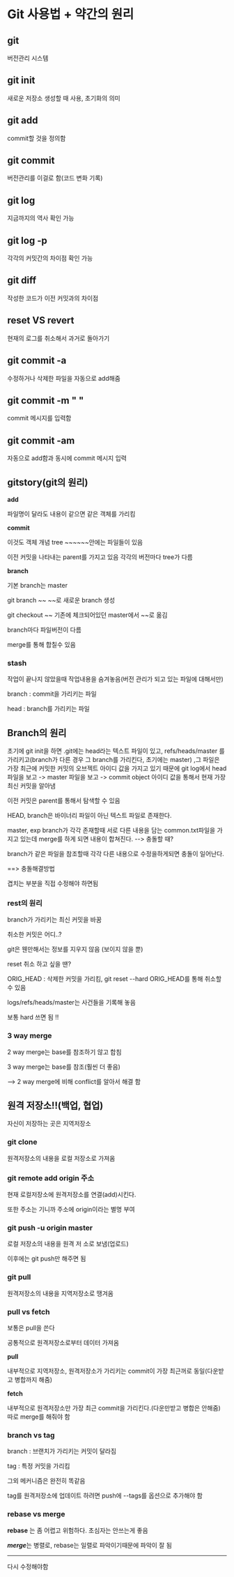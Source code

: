 # Git 사용법 + 약간의 원리

## git

버전관리 시스템

## git init
새로운 저장소 생성할 때 사용, 초기화의 의미

## git add
commit할 것을 정의함

## git commit
버전관리를 이걸로 함(코드 변화 기록)

## git log
지금까지의 역사 확인 가능

## git log -p
각각의 커밋간의 차이점 확인 가능

## git diff
작성한 코드가 이전 커밋과의 차이점

## reset VS revert
현재의 로그를 취소해서 과거로 돌아가기
 

## git commit -a
수정하거나 삭제한 파일을 자동으로 add해줌

## git commit -m " "
commit 메시지를 입력함

## git commit -am
자동으로 add함과 동시에 commit 메시지 입력

## gitstory(git의 원리)
**add**

파일명이 달라도 내용이 같으면 같은 객체를 가리킴

**commit**

이것도 객체 개념 tree ~~~~~~안에는 파일들이 있음


이전 커밋을 나타내는 parent를 가지고 있음
각각의 버전마다 tree가 다름

**branch**

기본 branch는 master

git branch ~~
~~로 새로운 branch 생성

git checkout ~~
기존에 체크되어있던 master에서
~~로 옮김

branch마다 파일버전이 다름

merge를 통해 합칠수 있음

### stash

작업이 끝나지 않았을때 작업내용을 숨겨놓음(버전 관리가 되고 있는 파일에 대해서만)

branch : commit을 가리키는 파일

head : branch를 가리키는 파일

## Branch의 원리

초기에 git init을 하면 .git에는 head라는 텍스트 파일이 있고, refs/heads/master 를 가리키고(branch가 다른 경우 그 branch를 가리킨다, 초기에는 master)
,그 파일은 가장 최근에 커밋한 커밋의 오브젝트 아이디 값을 가지고 있기 때문에 git log에서 head 파일을 보고 -> master 파일을 보고 -> commit object 아이디 값을 통해서 현재 가장 최신 커밋을 알아냄

이전 커밋은 parent를 통해서 탐색할 수 있음

HEAD, branch은 바이너리 파일이 아닌 텍스트 파일로 존재한다.

master, exp branch가 각각 존재할때 서로 다른 내용을 담는 common.txt파일을 가지고 있는데 merge를 하게 되면 내용이 합쳐진다.
--> 충돌할 때?

branch가 같은 파일을 참조할때 각각 다른 내용으로 수정을하게되면 충돌이 일어난다.

==>  충돌해결방법

겹치는 부분을 직접 수정해야 하면됨


###  rest의 원리

branch가 가리키는 최신 커밋을 바꿈

취소한 커밋은 어디..?

git은 웬만해서는 정보를 지우지 않음
(보이지 않을 뿐)

reset 취소 하고 싶을 땐?

ORIG_HEAD : 삭제한 커밋을 가리킴, git reset --hard ORIG_HEAD를 통해 취소할 수 있음 

logs/refs/heads/master는 사건들을 기록해 놓음

보통 hard 쓰면 됨 !!

### 3 way merge

2 way merge는 base를 참조하기 않고 합침

3 way merge는 base를 참조(훨씬 더 좋음)

-->  2 way merge에 비해 conflict를 알아서 해결 함

## 원격 저장소!!(백업, 협업)
자신이 저장하는 곳은 지역저장소

### git clone
원격저장소의 내용을 로컬 저장소로 가져옴

### git remote add origin 주소

현재 로컬저장소에 원격저장소를 연결(add)시킨다. 

또한 주소는 기니까 주소에 origin이라는 별명 부여

### git push -u origin master

로컬 저장소의 내용을 원격 저 소로 보냄(업로드)

이후에는 git push만 해주면 됨

### git pull
원격저장소의 내용을 지역저장소로 땡겨옴

### pull vs fetch

보통은 pull을 쓴다

공통적으로 원격저장소로부터 데이터 가져옴

**pull**

내부적으로 지역저장소, 원격저장소가 가리키는 commit이 가장 최근꺼로 동일(다운받고 병합까지 해줌)

**fetch**

내부적으로 원격저장소만 가장 최근 commit을 가리킨다.(다운만받고 병합은 안해줌)
따로 merge를 해줘야 함

### branch vs tag

branch : 브랜치가 가리키는 커밋이 달라짐

tag : 특정 커밋을 가리킴

그외 메커니즘은 완전히 똑같음


tag를 원격저장소에 업데이트 하려면 push에 --tags를 옵션으로 추가해야 함

### rebase vs merge

**rebase**
는 좀 어렵고 위험하다.
초심자는 안쓰는게 좋음

***merge***는 병렬로, rebase는
일렬로 파악이기때문에 파악이 잘 됨




-----------------------------------------
다시 수정해야함